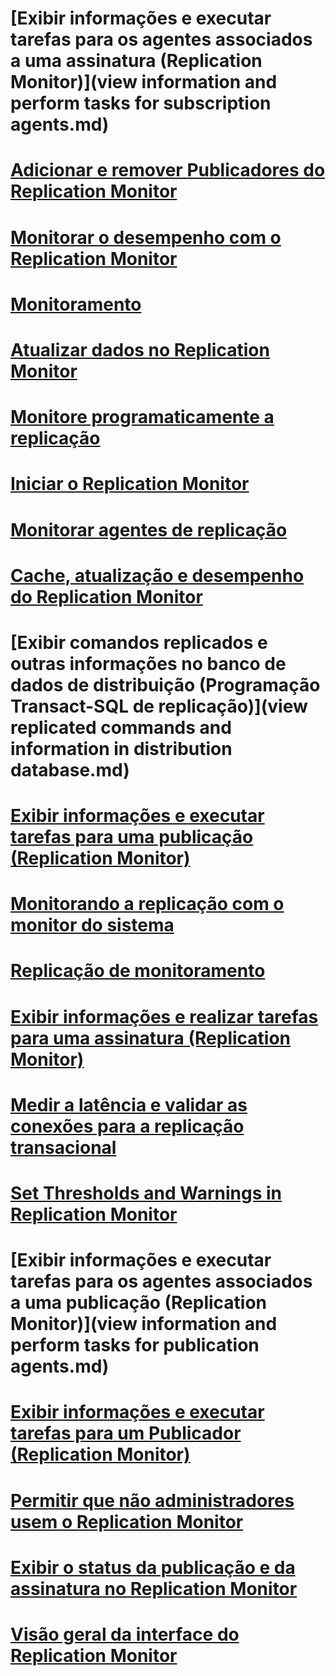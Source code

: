 # [Exibir informações e executar tarefas para os agentes associados a uma assinatura (Replication Monitor)](view information and perform tasks for subscription agents.md)
# [Adicionar e remover Publicadores do Replication Monitor](add-and-remove-publishers-from-replication-monitor.md)
# [Monitorar o desempenho com o Replication Monitor](monitor-performance-with-replication-monitor.md)
# [Monitoramento](monitoring-replication.md)
# [Atualizar dados no Replication Monitor](refresh-data-in-replication-monitor.md)
# [Monitore programaticamente a replicação](programmatically-monitor-replication.md)
# [Iniciar o Replication Monitor](start-the-replication-monitor.md)
# [Monitorar agentes de replicação](monitor-replication-agents.md)
# [Cache, atualização e desempenho do Replication Monitor ](caching-refresh-and-replication-monitor-performance.md)
# [Exibir comandos replicados e outras informações no banco de dados de distribuição (Programação Transact-SQL de replicação)](view replicated commands and information in distribution database.md)
# [Exibir informações e executar tarefas para uma publicação (Replication Monitor)](view-information-and-perform-tasks-for-a-publication-replication-monitor.md)
# [Monitorando a replicação com o monitor do sistema ](monitoring-replication-with-system-monitor.md)
# [Replicação de monitoramento](monitoring-replication-overview.md)
# [Exibir informações e realizar tarefas para uma assinatura (Replication Monitor)](view-information-and-perform-tasks-for-a-subscription-replication-monitor.md)
# [Medir a latência e validar as conexões para a replicação transacional](measure-latency-and-validate-connections-for-transactional-replication.md)
# [Set Thresholds and Warnings in Replication Monitor](set-thresholds-and-warnings-in-replication-monitor.md)
# [Exibir informações e executar tarefas para os agentes associados a uma publicação (Replication Monitor)](view information and perform tasks for publication agents.md)
# [Exibir informações e executar tarefas para um Publicador (Replication Monitor)](view-information-and-perform-tasks-for-a-publisher-replication-monitor.md)
# [Permitir que não administradores usem o Replication Monitor](allow-non-administrators-to-use-replication-monitor.md)
# [Exibir o status da publicação e da assinatura no Replication Monitor](view-publication-and-subscription-status-in-replication-monitor.md)
# [Visão geral da interface do Replication Monitor](overview-of-the-replication-monitor-interface.md)
